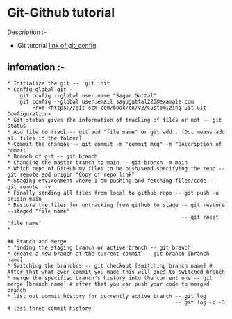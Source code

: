 # Git-Github tutorial

Description :-
* Git tutorial
[link of git_config](https://git-scm.com/book/en/v2/Customizing-Git-Git-Configuration)

## infomation :-

	* Initialize the git --  git init
	* Config-global-git -- 
	    git config --global user.name "Sagar Guttal"
        git config --global user.email saguguttal220@example.com
	        From <https://git-scm.com/book/en/v2/Customizing-Git-Git-Configuration> 
	* Git status gives the information of tracking of files or not -- git status 
	* Add file to track -- git add "file name" or git add . (Dot means add all files in the folder)
	* Commit the changes -- git commit -m "commit msg" -m "Description of commit'
	* Branch of git -- git branch
	* Changing the master branch to main -- git branch -m main
	* Which repo of GitHub my files to be push/send specifying the repo -- git remote add origin "Copy of repo link"
	* Staging environment where I am pushing and fetching files/code -- git remote  -v 
    * Finally sending all files from local to github repo -- git push -u origin main
    * Restore the files for untracking from github to stage -- git restore --staged "file name" 
                                                            -- git reset "file name"
    * 

    ## Branch and Merge
    * finding the staging branch or active branch -- git branch
    * create a new branch at the current commit -- git branch [branch name]
    * Switching the branches -- git checkout [switching branch name] # After that what ever commit you made this will goes to switched branch
    * merge the specified branch's history into the current one -- git merge [branch name] # after that you can push your code to merged branch
    * list out commit history for currently active branch -- git log
                                                          -- git log -p -3 # last three commit history

